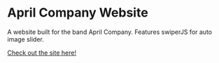 # April Company Website

A website built for the band April Company. Features swiperJS for auto image slider.

[Check out the site here!](https://mattdamachine.github.io/april-co-website/)
